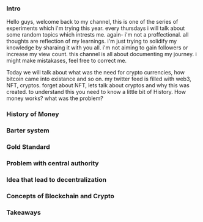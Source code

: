 ### Intro

Hello guys, welcome back to my channel, this is one of the series of experiments which i'm trying this year. every thursdays i will talk about some random topics which intrests me. again- i'm not a proffectional. all thoughts are reflection of my learnings. i'm just trying to solidify my knowledge by sharaing it with you all. i'm not aiming to gain followers or increase my view count. this channel is all about documenting my journey. i might make mistakases, feel free to correct me.

Today we will talk about what was the need for crypto currencies, how bitcoin came into existance and so on. my twitter feed is filled with web3, NFT, cryptos. forget about NFT, lets talk about cryptos and why this was created. to understand this you need to know a little bit of History. How money works? what was the problem?

### History of Money

### Barter system

### Gold Standard

### Problem with central authority

### Idea that lead to decentralization

### Concepts of Blockchain and Crypto

### Takeaways
